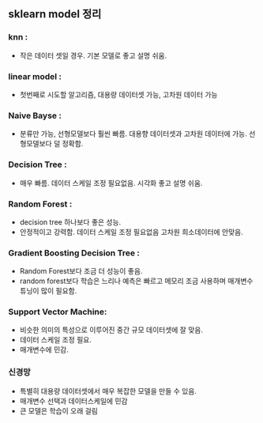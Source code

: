 ## sklearn model 정리
### knn : 
* 작은 데이터 셋일 경우. 기본 모델로 좋고 설명 쉬움. 
### linear model : 
* 첫번째로 시도할 알고리즘, 대용량 데이터셋 가능, 고차원 데이터 가능
### Naive Bayse : 
* 분류만 가능, 선형모델보다 훨씬 빠름. 대용향 데이터셋과 고차원 데이터에 가능. 선형모델보다 덜 정확함.
### Decision Tree : 
* 매우 빠름. 데이터 스케일 조정 필요없음. 시각화 좋고 설명 쉬움. 
### Random Forest : 
* decision tree 하나보다 좋은 성능. 
* 안정적이고 강력함. 데이터 스케일 조정 필요없음 고차원 희소데이터에 안맞음. 
### Gradient Boosting Decision Tree : 
 * Random Forest보다 조금 더 성능이 좋음. 
 * random forest보다 학습은 느리나 예측은 빠르고 메모리 조금 사용하며 매개변수 튜닝이 많이 필요함.
### Support Vector Machine: 
 * 비슷한 의미의 특성으로 이루어진 중간 규모 데이터셋에 잘 맞음. 
 * 데이터 스케일 조정 필요. 
 * 매개변수에 민감. 
### 신경망
 * 특별히 대용량 데이터셋에서 매우 복잡한 모델을 만들 수 있음. 
 * 매개변수 선택과 데이터스케일에 민감
 * 큰 모델은 학습이 오래 걸림
 

